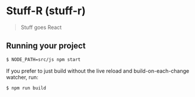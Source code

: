 
# Stuff-R (stuff-r)

> Stuff goes React

## Running your project

```bash
$ NODE_PATH=src/js npm start
```

If you prefer to just build without the live reload and build-on-each-change watcher, run:

```bash
$ npm run build
```

```
